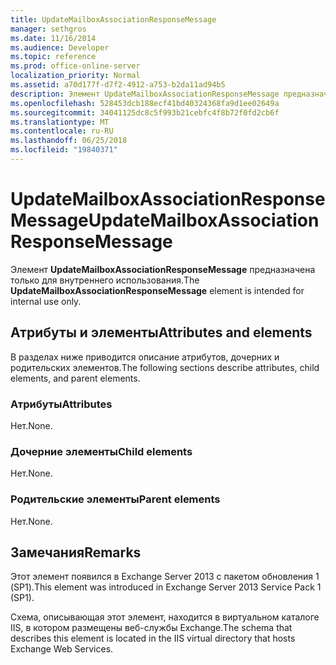 ```yaml
---
title: UpdateMailboxAssociationResponseMessage
manager: sethgros
ms.date: 11/16/2014
ms.audience: Developer
ms.topic: reference
ms.prod: office-online-server
localization_priority: Normal
ms.assetid: a70d177f-d7f2-4912-a753-b2da11ad94b5
description: Элемент UpdateMailboxAssociationResponseMessage предназначена только для внутреннего использования.
ms.openlocfilehash: 528453dcb188ecf41bd40324368fa9d1ee02649a
ms.sourcegitcommit: 34041125dc8c5f993b21cebfc4f8b72f0fd2cb6f
ms.translationtype: MT
ms.contentlocale: ru-RU
ms.lasthandoff: 06/25/2018
ms.locfileid: "19840371"
---
```

# <a name="updatemailboxassociationresponsemessage"></a><span data-ttu-id="af1b9-103">UpdateMailboxAssociationResponseMessage</span><span class="sxs-lookup"><span data-stu-id="af1b9-103">UpdateMailboxAssociationResponseMessage</span></span>

<span data-ttu-id="af1b9-104">Элемент **UpdateMailboxAssociationResponseMessage** предназначена только для внутреннего использования.</span><span class="sxs-lookup"><span data-stu-id="af1b9-104">The **UpdateMailboxAssociationResponseMessage** element is intended for internal use only.</span></span> 

## <a name="attributes-and-elements"></a><span data-ttu-id="af1b9-105">Атрибуты и элементы</span><span class="sxs-lookup"><span data-stu-id="af1b9-105">Attributes and elements</span></span>

<span data-ttu-id="af1b9-106">В разделах ниже приводится описание атрибутов, дочерних и родительских элементов.</span><span class="sxs-lookup"><span data-stu-id="af1b9-106">The following sections describe attributes, child elements, and parent elements.</span></span>
  
### <a name="attributes"></a><span data-ttu-id="af1b9-107">Атрибуты</span><span class="sxs-lookup"><span data-stu-id="af1b9-107">Attributes</span></span>

<span data-ttu-id="af1b9-108">Нет.</span><span class="sxs-lookup"><span data-stu-id="af1b9-108">None.</span></span>
  
### <a name="child-elements"></a><span data-ttu-id="af1b9-109">Дочерние элементы</span><span class="sxs-lookup"><span data-stu-id="af1b9-109">Child elements</span></span>

<span data-ttu-id="af1b9-110">Нет.</span><span class="sxs-lookup"><span data-stu-id="af1b9-110">None.</span></span>
  
### <a name="parent-elements"></a><span data-ttu-id="af1b9-111">Родительские элементы</span><span class="sxs-lookup"><span data-stu-id="af1b9-111">Parent elements</span></span>

<span data-ttu-id="af1b9-112">Нет.</span><span class="sxs-lookup"><span data-stu-id="af1b9-112">None.</span></span>
  
## <a name="remarks"></a><span data-ttu-id="af1b9-113">Замечания</span><span class="sxs-lookup"><span data-stu-id="af1b9-113">Remarks</span></span>

<span data-ttu-id="af1b9-114">Этот элемент появился в Exchange Server 2013 с пакетом обновления 1 (SP1).</span><span class="sxs-lookup"><span data-stu-id="af1b9-114">This element was introduced in Exchange Server 2013 Service Pack 1 (SP1).</span></span>
  
<span data-ttu-id="af1b9-115">Схема, описывающая этот элемент, находится в виртуальном каталоге IIS, в котором размещены веб-службы Exchange.</span><span class="sxs-lookup"><span data-stu-id="af1b9-115">The schema that describes this element is located in the IIS virtual directory that hosts Exchange Web Services.</span></span>
  


